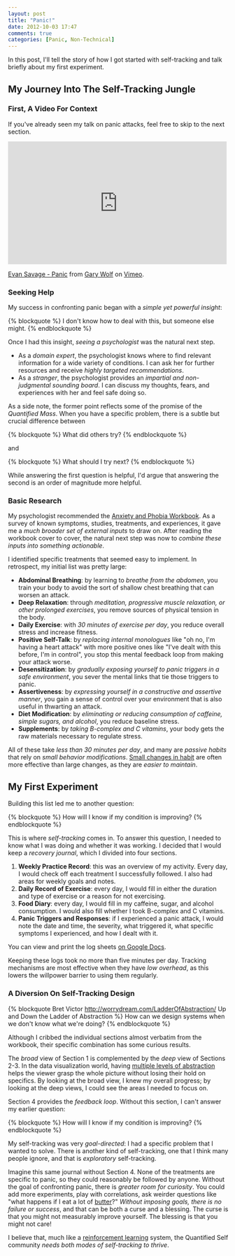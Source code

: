```yaml
---
layout: post
title: "Panic!"
date: 2012-10-03 17:47
comments: true
categories: [Panic, Non-Technical]
---
```


In this post, I'll tell the story of how I got started with self-tracking
and talk briefly about my first experiment.

<!--more-->

## My Journey Into The Self-Tracking Jungle

### First, A Video For Context

If you've already seen my talk on panic attacks, feel free to skip to the next
section.

<iframe src="http://player.vimeo.com/video/45860129" width="500" height="281" frameborder="0" webkitAllowFullScreen mozallowfullscreen allowFullScreen></iframe> <p><a href="http://vimeo.com/45860129">Evan Savage - Panic</a> from <a href="http://vimeo.com/quantifiedself">Gary Wolf</a> on <a href="http://vimeo.com">Vimeo</a>.</p>

### Seeking Help

My success in confronting panic began with a *simple yet powerful insight*:

{% blockquote %}
I don't know how to deal with this, but someone else might.
{% endblockquote %}

Once I had this insight, *seeing a psychologist* was the natural next step.

- As a *domain expert*, the psychologist knows where to find relevant
  information for a wide variety of conditions. I can ask her for further
  resources and receive *highly targeted recommendations*.
- As a *stranger*, the psychologist provides an *impartial and
  non-judgmental sounding board*. I can discuss my thoughts, fears, and
  experiences with her and feel safe doing so.

As a side note, the former point reflects some of the promise of the
*Quantified Mass*. When you have a specific problem,
there is a subtle but crucial difference between

{% blockquote %}
What did others try?
{% endblockquote %}

and

{% blockquote %}
What should I try next?
{% endblockquote %}

While answering the first question is helpful, I'd argue that answering the
second is an order of magnitude more helpful.

### Basic Research

My psychologist recommended the
[Anxiety and Phobia Workbook](http://www.amazon.com/Anxiety-Phobia-Workbook-Edmund-Bourne/dp/1572248912).
As a survey of known symptoms, studies, treatments, and experiences, it gave me
a *much broader set of external inputs* to draw on. After reading the workbook
cover to cover, the natural next step was now to *combine these inputs into
something actionable*.

I identified specific treatments that seemed easy to implement. In retrospect,
my initial list was pretty large:

- **Abdominal Breathing**: by learning to *breathe from the abdomen*, you train
  your body to avoid the sort of shallow chest breathing that can worsen an
  attack.
- **Deep Relaxation**: through *meditation, progressive muscle relaxation, or
  other prolonged exercises*, you remove sources of physical tension in the body.
- **Daily Exercise**: with *30 minutes of exercise per day*, you reduce overall
  stress and increase fitness.
- **Positive Self-Talk**: by *replacing internal
  monologues* like "oh no, I'm having a heart attack" with more positive ones
  like "I've dealt with this before, I'm in control", you stop this
  mental feedback loop from making your attack worse.
- **Desensitization**: by *gradually exposing yourself to panic triggers in a
  safe environment*, you sever the mental links that tie those triggers to
  panic.
- **Assertiveness**: by *expressing yourself in a constructive and
  assertive manner*, you gain a sense of control over your environment
  that is also useful in thwarting an attack.
- **Diet Modification**: by *eliminating or reducing consumption of caffeine,
  simple sugars, and alcohol*, you reduce baseline stress.
- **Supplements**: by *taking B-complex and C vitamins*, your body gets the
  raw materials necessary to regulate stress.

All of these take *less than 30 minutes per day*, and many are *passive habits*
that rely on *small behavior modifications*.
[Small changes in habit](https://www.facebook.com/events/268817716510713/)
are often more effective than large changes, as they are *easier to maintain*.

## My First Experiment

Building this list led me to another question:

{% blockquote %}
How will I know if my condition is improving?
{% endblockquote %}

This is where *self-tracking* comes in. To answer this question, I needed
to know what I was doing and whether it was working. I decided that I would
keep a *recovery journal*, which I divided into four sections.

1. **Weekly Practice Record**: this was an overview of my activity. Every day,
   I would check off each treatment I successfully followed. I also had areas
   for weekly goals and notes.
2. **Daily Record of Exercise**: every day, I would fill in either the duration
   and type of exercise or a reason for not exercising.
3. **Food Diary**: every day, I would fill in my caffeine, sugar, and alcohol
   consumption. I would also fill whether I took B-complex and C vitamins.
4. **Panic Triggers and Responses**: if I experienced a panic attack, I would
   note the date and time, the severity, what triggered it, what specific
   symptoms I experienced, and how I dealt with it.

You can view and print the log sheets
[on Google Docs](https://docs.google.com/folder/d/0B4lRh7NaNiTMNDE2ODE3ZTMtNWVjZC00M2VlLTg1NWUtZjdmZTlkMGI2NTZm/edit).

Keeping these logs took no more than five minutes per day. Tracking mechanisms
are most effective when they have *low overhead*, as this lowers the willpower
barrier to using them regularly.

### A Diversion On Self-Tracking Design

{% blockquote Bret Victor http://worrydream.com/LadderOfAbstraction/ Up and Down the Ladder of Abstraction %}
How can we design systems when we don't know what we're doing?
{% endblockquote %}

Although I cribbed the individual sections almost verbatim from the workbook,
their specific combination has some curious results.

The *broad* view of Section 1 is complemented by the *deep* view of Sections
2-3. In the data visualization world, having
[multiple levels of abstraction](http://worrydream.com/LadderOfAbstraction/)
helps the viewer grasp the whole picture without losing their hold on specifics.
By looking at the broad view, I knew my overall progress; by looking at the
deep views, I could see the areas I needed to focus on.

Section 4 provides the *feedback loop*. Without this section,
I can't answer my earlier question:

{% blockquote %}
How will I know if my condition is improving?
{% endblockquote %}

My self-tracking was very *goal-directed*: I had a specific problem that I
wanted to solve. There is another kind of self-tracking, one that I
think many people ignore, and that is *exploratory* self-tracking.

Imagine this same journal without Section 4. None of the treatments are
specific to panic, so they could reasonably be followed by anyone. Without the
goal of confronting panic, there is *greater room for curiosity*. You could add
more experiments, play with correlations, ask weirder questions like
"what happens if I eat a lot of [butter](http://quantifiedself.com/butter/)?"
*Without imposing goals, there is no failure or success*, and that can be both
a curse and a blessing. The curse is that you might not measurably improve
yourself. The blessing is that you might not care!

I believe that, much like a
[reinforcement learning](http://en.wikipedia.org/wiki/Reinforcement_learning)
system, the Quantified Self community *needs both modes of self-tracking to
thrive*.
